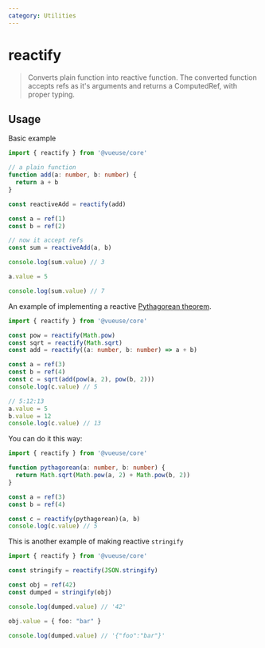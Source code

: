 ```yaml
---
category: Utilities
---
```


<!--DEMO_STARTS--><!--DEMO_ENDS-->

<!--HEAD_STARTS--><!--HEAD_ENDS-->

# reactify

> Converts plain function into reactive function. The converted function accepts refs as it's arguments and returns a ComputedRef, with proper typing.

## Usage

Basic example

```ts
import { reactify } from '@vueuse/core'

// a plain function
function add(a: number, b: number) {
  return a + b
}

const reactiveAdd = reactify(add)

const a = ref(1)
const b = ref(2)

// now it accept refs
const sum = reactiveAdd(a, b)

console.log(sum.value) // 3

a.value = 5

console.log(sum.value) // 7
```

An example of implementing a reactive [Pythagorean theorem](https://en.wikipedia.org/wiki/Pythagorean_theorem).

```ts
import { reactify } from '@vueuse/core'

const pow = reactify(Math.pow)
const sqrt = reactify(Math.sqrt)
const add = reactify((a: number, b: number) => a + b)

const a = ref(3)
const b = ref(4)
const c = sqrt(add(pow(a, 2), pow(b, 2)))
console.log(c.value) // 5

// 5:12:13
a.value = 5
b.value = 12
console.log(c.value) // 13
```

You can do it this way:

```ts
import { reactify } from '@vueuse/core'

function pythagorean(a: number, b: number) {
  return Math.sqrt(Math.pow(a, 2) + Math.pow(b, 2))
}

const a = ref(3)
const b = ref(4)

const c = reactify(pythagorean)(a, b)
console.log(c.value) // 5
```

This is another example of making reactive `stringify`

```ts
import { reactify } from '@vueuse/core'

const stringify = reactify(JSON.stringify)

const obj = ref(42)
const dumped = stringify(obj)

console.log(dumped.value) // '42'

obj.value = { foo: "bar" }

console.log(dumped.value) // '{"foo":"bar"}'
```
